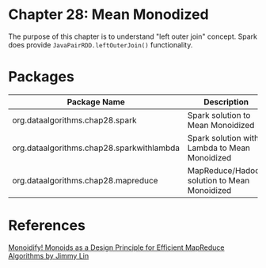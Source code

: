 Chapter 28: Mean Monodized
===========================
The purpose of this chapter is to understand "left outer join" concept.
Spark does provide ````JavaPairRDD.leftOuterJoin()```` functionality.



Packages
========

Package Name                              | Description                                   |
----------------------------------------- | --------------------------------------------- | 
org.dataalgorithms.chap28.spark           | Spark solution to Mean Monoidized             | 
org.dataalgorithms.chap28.sparkwithlambda | Spark solution with Lambda to Mean Monoidized | 
org.dataalgorithms.chap28.mapreduce       | MapReduce/Hadoop solution to Mean Monoidized  | 

References
==========
[Monoidify! Monoids as a Design Principle for Efficient MapReduce Algorithms by Jimmy Lin](http://arxiv.org/pdf/1304.7544v1.pdf)
